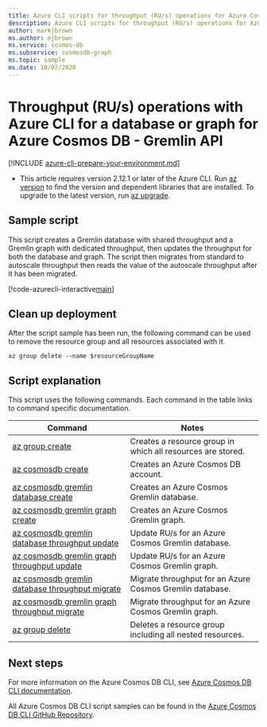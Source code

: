 ```yaml
---
title: Azure CLI scripts for throughput (RU/s) operations for Azure Cosmos DB Gremlin API resources
description: Azure CLI scripts for throughput (RU/s) operations for Azure Cosmos DB Gremlin API resources
author: markjbrown
ms.author: mjbrown
ms.service: cosmos-db
ms.subservice: cosmosdb-graph
ms.topic: sample
ms.date: 10/07/2020
---
```


# Throughput (RU/s) operations with Azure CLI for a database or graph for Azure Cosmos DB - Gremlin API

[!INCLUDE [azure-cli-prepare-your-environment.md](../../../../../includes/azure-cli-prepare-your-environment.md)]

- This article requires version 2.12.1 or later of the Azure CLI. Run [az version](/cli/azure/reference-index#az_version) to find the version and dependent libraries that are installed. To upgrade to the latest version, run [az upgrade](/cli/azure/reference-index#az_upgrade).

## Sample script

This script creates a Gremlin database with shared throughput and a Gremlin graph with dedicated throughput, then updates the throughput for both the database and graph. The script then migrates from standard to autoscale throughput then reads the value of the autoscale throughput after it has been migrated.

[!code-azurecli-interactive[main](../../../../../cli_scripts/cosmosdb/gremlin/throughput.sh "Throughput operations for a Gremlin database and graph.")]

## Clean up deployment

After the script sample has been run, the following command can be used to remove the resource group and all resources associated with it.

```azurecli-interactive
az group delete --name $resourceGroupName
```

## Script explanation

This script uses the following commands. Each command in the table links to command specific documentation.

| Command | Notes |
|---|---|
| [az group create](/cli/azure/group#az-group-create) | Creates a resource group in which all resources are stored. |
| [az cosmosdb create](/cli/azure/cosmosdb#az-cosmosdb-create) | Creates an Azure Cosmos DB account. |
| [az cosmosdb gremlin database create](/cli/azure/cosmosdb/gremlin/database#az-cosmosdb-gremlin-database-create) | Creates an Azure Cosmos Gremlin database. |
| [az cosmosdb gremlin graph create](/cli/azure/cosmosdb/gremlin/graph#az-cosmosdb-gremlin-graph-create) | Creates an Azure Cosmos Gremlin graph. |
| [az cosmosdb gremlin database throughput update](/cli/azure/cosmosdb/gremlin/database/throughput#az-cosmosdb-gremlin-database-throughput-update) | Update RU/s for an Azure Cosmos Gremlin database. |
| [az cosmosdb gremlin graph throughput update](/cli/azure/cosmosdb/gremlin/graph/throughput#az-cosmosdb-gremlin-graph-throughput-update) | Update RU/s for an Azure Cosmos Gremlin graph. |
| [az cosmosdb gremlin database throughput migrate](/cli/azure/cosmosdb/gremlin/database/throughput#az_cosmosdb_gremlin_database_throughput_migrate) | Migrate throughput for an Azure Cosmos Gremlin database. |
| [az cosmosdb gremlin graph throughput migrate](/cli/azure/cosmosdb/gremlin/graph/throughput#az_cosmosdb_gremlin_graph_throughput_migrate) | Migrate throughput for an Azure Cosmos Gremlin graph. |
| [az group delete](/cli/azure/resource#az-resource-delete) | Deletes a resource group including all nested resources. |

## Next steps

For more information on the Azure Cosmos DB CLI, see [Azure Cosmos DB CLI documentation](/cli/azure/cosmosdb).

All Azure Cosmos DB CLI script samples can be found in the [Azure Cosmos DB CLI GitHub Repository](https://github.com/Azure-Samples/azure-cli-samples/tree/master/cosmosdb).
